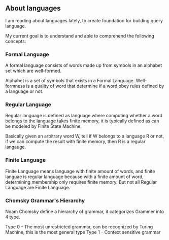 ## About languages

I am reading about languages lately, to create foundation for building query language.

My current goal is to understand and able to comprehend the following concepts:

### Formal Language
A formal language consists of words made up from symbols in an alphabet set which are well-formed.

Alphabet is a set of symbols that exists in a Formal Language.
Well-formness is a quality of word that determine if a word obey rules defined by a language or not.

### Regular Language
Regular language is defined as language where computing whether a word belongs to the language takes finite memory, it is typically defined as can be modeled by Finite State Machine.

Basically given an arbitrary word W, tell if W belongs to a language R or not, if we can compute the result with finite memory, then R is a regular langauge.

### Finite Language
Finite Language means language with finite amount of words, and finite languae is regular language because with a finite amount of word, determining membership only requires finite memory. But not all Regular Language are Finite Language.

### Chomsky Grammar's Hierarchy

Noam Chomsky define a hierarchy of grammar, it categorizes Grammer into 4 type.

Type 0 - The most unrestricted grammar, can be recognized by Turing Machine, this is the most general type
Type 1 - Context sensitive grammar
